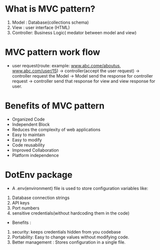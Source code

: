 # What is MVC pattern?

1. Model : Database(collections schema)
2. View : user interface (HTML)
3. Controller: Business Logic( medator between model and view)

# MVC pattern work flow

- user request(route: example: www.abc.come/aboutus, www.abc.com/user/15) -> controller(accept the user request) -> controller request the Model -> Model send the response for controller request -> controller send that response for view and view response for user.

# Benefits of MVC pattern

- Organized Code
- Independent Block
- Reduces the complexity of web applications
- Easy to maintain
- Easy to modify
- Code reusability
- Improved Collaboration
- Platform independence

# DotEnv package

- A .env(environment) file is used to store configuration variables like:

1. Database connection strings
2. API keys
3. Port numbers
4. sensitive credentials(without hardcoding them in the code)

- Benefits :

1. security: keeps credentials hidden from you codebase
2. Portability: Easy to change values without modifying code.
3. Better management : Stores configuration in a single file.
